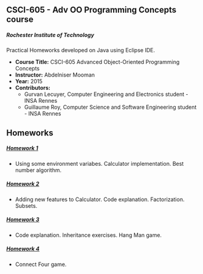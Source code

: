 CSCI-605 - Adv OO Programming Concepts course
--------

##### Rochester Institute of Technology
Practical Homeworks developed on Java using Eclipse IDE.

* **Course Title:** CSCI-605 Advanced Object-Oriented Programming Concepts
* **Instructor:** Abdelniser Mooman 
* **Year:** 2015
* **Contributors:**
  * Gurvan Lecuyer, Computer Engineering and Electronics student - INSA Rennes
  * Guillaume Roy, Computer Science and Software Engineering student - INSA Rennes

Homeworks
----
##### <a href="https://github.com/guroy/CSCI-605/tree/master/CSCI_605_Homework_01/src/exercise">Homework 1</a>
* Using some environment variabes. Calculator implementation. Best number algorithm.

##### <a href="https://github.com/guroy/CSCI-605/tree/master/CSCI_605_Homework_02/src/exercise">Homework 2</a>
* Adding new features to Calculator. Code explanation. Factorization. Subsets.

##### <a href="https://github.com/guroy/CSCI-605/tree/master/CSCI_605_Homework_03/src/exercise">Homework 3</a>
* Code explanation. Inheritance exercises. Hang Man game.

##### <a href="https://github.com/guroy/CSCI-605/tree/master/CSCI_605_Homework_04/src/exercise">Homework 4</a>
* Connect Four game.
